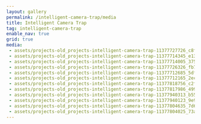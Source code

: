```yaml
---
layout: gallery
permalink: /intelligent-camera-trap/media
title: Intelligent Camera Trap
tag: intelligent-camera-trap
enable_nav: true
grid: true
media: 
 - assets/projects-old_projects-intelligent-camera-trap-11377727726_c8f43dee9f.jpg
 - assets/projects-old_projects-intelligent-camera-trap-11377714345_e13b92b860.jpg
 - assets/projects-old_projects-intelligent-camera-trap-11377714005_37585474f0.jpg
 - assets/projects-old_projects-intelligent-camera-trap-11377726326_fb7860eae8.jpg
 - assets/projects-old_projects-intelligent-camera-trap-11377712685_5dfe495b30.jpg
 - assets/projects-old_projects-intelligent-camera-trap-11377712165_2ecc15a995.jpg
 - assets/projects-old_projects-intelligent-camera-trap-11377818756_c2f3283056.jpg
 - assets/projects-old_projects-intelligent-camera-trap-11377817986_49995957bd.jpg
 - assets/projects-old_projects-intelligent-camera-trap-11377940313_b55a649b3c.jpg
 - assets/projects-old_projects-intelligent-camera-trap-11377940123_9e9640fb0f.jpg
 - assets/projects-old_projects-intelligent-camera-trap-11377804635_7d6870dcb7.jpg
 - assets/projects-old_projects-intelligent-camera-trap-11377804025_73aef57f70.jpg
---
```


